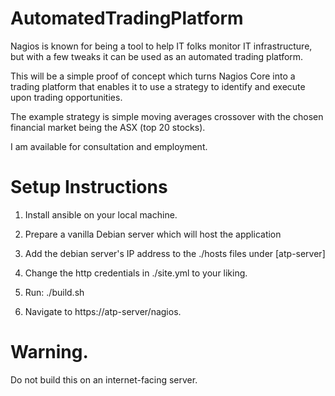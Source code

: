 # AutomatedTradingPlatform

Nagios is known for being a tool to help IT folks monitor IT infrastructure, but with a few tweaks it can be used as an automated trading platform.

This will be a simple proof of concept which turns Nagios Core into a trading platform that enables it to use a strategy to identify and execute upon trading opportunities.

The example strategy is simple moving averages crossover with the chosen financial market being the ASX (top 20 stocks).

I am available for consultation and employment. 

# Setup Instructions

1. Install ansible on your local machine.

2. Prepare a vanilla Debian server which will host the application

3. Add the debian server's IP address to the ./hosts files under [atp-server]

4. Change the http credentials in ./site.yml to your liking.

5. Run: ./build.sh

6. Navigate to https://atp-server/nagios.

# Warning.

Do not build this on an internet-facing server.
